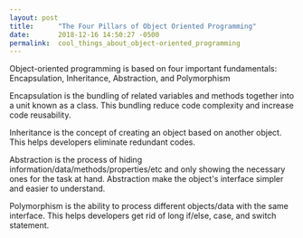```yaml
---
layout: post
title:      "The Four Pillars of Object Oriented Programming"
date:       2018-12-16 14:50:27 -0500
permalink:  cool_things_about_object-oriented_programming
---
```


Object-oriented programming is based on four important fundamentals: Encapsulation, Inheritance, Abstraction, and Polymorphism

Encapsulation is  the bundling of related variables and methods together into a unit known as a class. This bundling reduce code complexity and increase code reusability. 

Inheritance is the concept of creating an object based on another object. This helps developers eliminate redundant codes. 

Abstraction is the process of hiding information/data/methods/properties/etc and only showing the necessary ones for the task at hand. Abstraction make the object's interface simpler and easier to understand.

Polymorphism is the ability to process different objects/data with the same interface. This helps developers get rid of long if/else, case, and switch statement.

